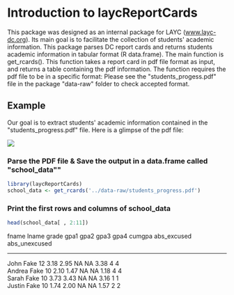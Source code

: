 <!--
%\VignetteEngine{knitr}
%\VignetteIndexEntry{Introduction to laycReportCards}
-->



# Introduction to laycReportCards

This package was designed as an internal package for LAYC (www.layc-dc.org). Its main goal is to facilitate the collection of students' academic information. This package parses DC report cards and returns students academic information in tabular format (R data.frame). The main function is get_rcards(). This function takes a report card in pdf file format as input, and returns a table containing the pdf information. 
The function requires the pdf file to be in a specific format: Please see the "students_progess.pdf" file in the package "data-raw" folder to check accepted format.

## Example

Our goal is to extract students' academic information contained in the "students_progress.pdf" file. Here is a glimpse of the pdf file:    

![](../data-raw/students_progress.png)

### Parse the PDF file & Save the output in a data.frame called "school_data""


```r
library(laycReportCards)
school_data <- get_rcards('../data-raw/students_progress.pdf')
```

### Print the first rows and columns of school_data

```r
head(school_data[ , 2:11])
```


fname    lname   grade   gpa1   gpa2   gpa3   gpa4   cumgpa   abs_excused   abs_unexcused 
-------  ------  ------  -----  -----  -----  -----  -------  ------------  --------------
John     Fake    12      3.18   2.95   NA     NA     3.38     4             4             
Andrea   Fake    10      2.10   1.47   NA     NA     1.18     4             4             
Sarah    Fake    10      3.73   3.43   NA     NA     3.16     1             1             
Justin   Fake    10      1.74   2.00   NA     NA     1.57     2             2             

